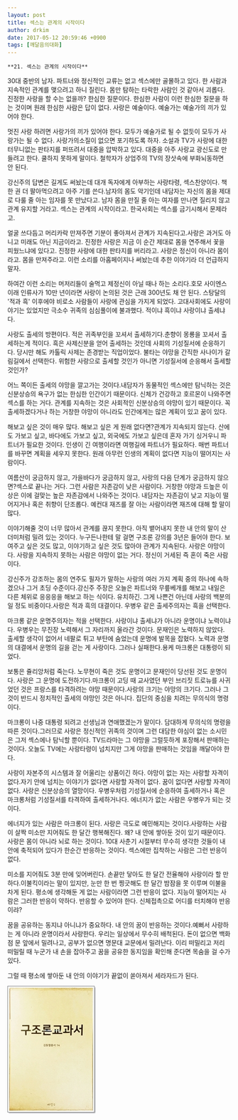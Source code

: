 ```yaml
---
layout: post
title: 섹스는 관계의 시작이다
author: drkim
date: 2017-05-12 20:59:46 +0900
tags: [깨달음의대화]
---
```

 

    **21. 섹스는 관계의 시작이다**

  


30대 중반의 남자. 파트너와 정신적인 교류는 없고 섹스에만 골몰하고 있다. 한 사람과 지속적인 관계를 맺으려고 하니 질린다. 몸만 탐하는 타락한 사람인 것 같아서 괴롭다. 진정한 사랑을 할 수는 없을까? 한심한 질문이다. 한심한 사람이 이런 한심한 질문을 하는 것이며 원래 한심한 사람은 답이 없다. 사랑은 예술이다. 예술가는 예술가의 끼가 있어야 한다.

  


멋진 사랑 하려면 사랑가의 끼가 있어야 한다. 모두가 예술가로 될 수 없듯이 모두가 사랑가는 될 수 없다. 사랑가의소질이 없으면 포기하도록 하자. 소설과 TV가 사랑에 대한 터무니없는 판타지를 퍼뜨려서 대중을 압박하고 있다. 대중을 아주 사랑교 광신도로 만들려고 한다. 쿨하지 못하게 말이다. 철학자가 상업주의 TV의 장삿속에 부화뇌동하면 안 된다.

  


강신주의 답변은 길게도 써놨는데 대개 독자에게 아부하는 사랑타령, 섹스찬양이다. 책 한 권 더 팔아먹으려고 아주 기를 쓴다.남자의 몸도 악기인데 내담자는 자신의 몸을 제대로 다룰 줄 아는 임자를 못 만났다고. 남자 몸을 만질 줄 아는 여자를 만나면 질리지 않고 관계 유지할 거라고. 섹스는 관계의 시작이라고. 한국사회는 섹스를 금기시해서 문제라고.

  


얼굴 쓰다듬고 머리카락 만져주면 기분이 좋아져서 관계가 지속된다고.사랑은 과거도 아니고 미래도 아닌 지금이라고. 진정한 사랑은 지금 이 순간 제대로 몸을 연주해서 꽃을 피웠느냐에 있다고. 진정한 사랑에 대한 판타지를 버리라고. 사랑은 정신이 아니라 몸이라고. 몸을 만져주라고. 이런 소리를 아홉페이지나 써놨는데 추한 이야기라 더 언급하지 말자.

  


하여간 이런 소리는 머저리들이 술먹고 제정신이 아닐 때나 하는 소리다.호모 사이엔스 이래 인류사가 10만 년이라면 사랑이 논의된 것은 근래 300년도 채 안 된다. 스탕달의 '적과 흑' 이후에야 비로소 사람들이 사랑에 관심을 가지게 되었다. 고대사회에도 사랑이야기는 있었지만 극소수 귀족의 심심풀이에 불과했다. 적이냐 흑이냐 사랑이냐 출세냐다.

  


사랑도 출세의 방편이다. 적은 귀족부인을 꼬셔서 출세하기다.춘향이 몽룡을 꼬셔서 출세하는게 적이다. 흑은 사제신분을 얻어 출세하는 것인데 사회의 기성질서에 순응하기다. 당시만 해도 카톨릭 사제는 존경받는 직업이었다. 불타는 야망을 간직한 사나이가 갈림길에서 선택한다. 위험한 사랑으로 출세할 것인가 아니면 기성질서에 순응해서 출세할 것인가?

  


어느 쪽이든 출세의 야망을 깔고가는 것이다.내담자가 동물적인 섹스에만 탐닉하는 것은 신분상승의 욕구가 없는 한심한 인간이기 때문이다. 신체가 건강하고 호르몬이 나와주면 섹스를 하는 거다. 관계를 지속하는 것은 사회적인 신분상승의 야망이 있기 때문이다. 꼭 출세하겠다거나 하는 거창한 야망이 아니라도 인간에게는 많은 계획이 있고 꿈이 있다.

  


해보고 싶은 것이 매우 많다. 해보고 싶은 게 원래 없다면?관계가 지속되지 않는다. 산에도 가보고 싶고, 바다에도 가보고 싶고, 외국에도 가보고 싶은데 혼자 가기 싱거우니 파트너가 필요한 것이다. 인생이 긴 여행이라면 여행길에 파트너가 필요하다. 매번 파트너를 바꾸면 계획을 세우지 못한다. 원래 아무런 인생의 계획이 없다면 지능이 떨어지는 사람이다.

  


여름산이 궁금하지 않고, 가을바다가 궁금하지 않고, 사랑의 다음 단계가 궁금하지 않으면?섹스로 끝나는 거다. 그런 사람은 자존감이 낮은 사람이다. 거창한 야망과 드높은 이상은 이에 걸맞는 높은 자존감에서 나와주는 것이다. 내담자는 자존감이 낮고 지능이 떨어지거나 혹은 취향이 단조롭다. 예컨대 재즈를 잘 아는 사람이라면 재즈에 대해 할 말이 많다.

  


이야기해줄 것이 너무 많아서 관계를 끊지 못한다. 아직 뱉어내지 못한 내 안의 말이 산더미처럼 밀려 있는 것이다. 누구든나한테 말 걸면 구조론 강의를 3년은 들어야 한다. 보여주고 싶은 것도 많고, 이야기하고 싶은 것도 많아야 관계가 지속된다. 사랑은 야망이다. 사랑을 지속하지 못하는 사람은 야망이 없는 거다. 정신이 거세된 즉 혼이 죽은 사람이다.

  


강신주가 강조하는 몸의 연주도 필자가 말하는 사랑의 여러 가지 계획 중의 하나에 속하겠으나 그거 초딩 수준이다.강신주 주장은 오늘은 파트너와 무릎베개를 해보고 내일은 다른 체위로 응응응을 해보고 하는 식이다. 유치하긴. 그게 나쁜건 아닌데 사랑의 백분의 일 정도 비중이다.사랑은 적과 흑의 대결이다. 우병우 같은 출세주의자는 흑을 선택한다.

  


마크롱 같은 운명주의자는 적을 선택한다. 사랑이냐 출세냐가 아니라 운명이냐 노력이냐다. 우병우는 무진장 노력해서 그 자리까지 올라간 것이다. 문재인은 노력하지 않았다. 출세할 생각이 없어서 네팔로 튀고 부탄에 숨었는데 운명에 발목을 잡혔다. 노력과 운명의 대결에서 운명의 길을 걷는 게 사랑이다. 그러나 실패한다.용케 마크롱은 대통령이 되었다.

  


보통은 쥴리앙처럼 죽는다. 노무현이 죽은 것도 운명이고 문재인이 당선된 것도 운명이다. 사랑은 그 운명에 도전하기다.마크롱이 고딩 때 교사였던 부인 브리짓 트로뉴를 사귀었던 것은 프랑스를 타격하려는 야망 때문이다.사랑의 크기는 야망의 크기다. 그러나 그것이 반드시 정치적인 출세의 야망인 것은 아니다. 집단의 중심을 치려는 무의식의 명령이다.

  


마크롱이 나중 대통령 되려고 선생님과 연애했겠는가 말이다. 담대하게 무의식의 명령을 따른 것이다.그러므로 사랑은 정신적인 귀족의 것이며 그런 대담한 야심이 없는 소시민은 그저 섹스에나 탐닉할 뿐이다. TV드라마는 그 야망을 그럴듯하게 포장해서 판매하는 것이다. 오늘도 TV에는 사랑타령이 넘치지만 그게 야망을 판매하는 것임을 깨달아야 한다.

  


사랑이 자본주의 시스템과 잘 어울리는 상품이긴 하다. 야망이 없는 자는 사랑할 자격이 없다.자기 안에 넘치는 이야기가 없다면 사랑할 자격이 없다. 꿈이 없다면 사랑할 자격이 없다. 사랑은 신분상승의 열망이다. 우병우처럼 기성질서에 순응하여 출세하거나 혹은 마크롱처럼 기성질서를 타격하여 출세하거나다. 에너지가 없는 사람은 우병우가 되는 것이다.

  


에너지가 있는 사람은 마크롱이 된다. 사랑은 극도로 예민해지는 것이다.사랑하는 사람이 살짝 미소만 지어줘도 한 달간 행복해진다. 왜? 내 안에 쌓아둔 것이 있기 때문이다. 사랑은 몸이 아니라 뇌로 하는 것이다. 10대 사춘기 시절부터 무수히 생각한 것들이 내 안에 축적되어 있다가 한순간 반응하는 것이다. 섹스에만 집착하는 사람은 그런 반응이 없다.

  


미소를 지어줘도 3분 만에 잊어버린다. 손끝만 닿아도 한 달간 전율해야 사랑이라 할 만하다.이불킥이라는 말이 있지만, 눈만 한 번 찡긋해도 한 달간 밤잠을 못 이루며 이불을 차게 된다. 평소에 생각해둔 게 없는 사람이라면 그런 반응이 없다. 지능이 떨어지는 사람은 그러한 반응이 약하다. 반응할 수 있어야 한다. 신체접촉으로 어디를 터치해야 반응이랴?

  


꿈을 공유하는 동지냐 아니냐가 중요하다. 내 안의 꿈이 반응하는 것이다.예뻐서 사랑하는 게 아니라 운명이라서 사랑한다. 우리는 일상에서 무수히 배척된다. 돈이 없으면 백화점 문 앞에서 밀려나고, 공부가 없으면 명문대 교문에서 밀려난다. 이리 떠밀리고 저리 떠밀릴 때 누군가 내 손을 잡아주고 꿈을 공유한 동지임을 확인해 준다면 목숨을 걸 수가 있다.

  


그럴 때 평소에 쌓아둔 내 안의 이야기가 끝없이 쏟아져서 세라자드가 된다.

  


  



![](/files/attach/images/198/581/844/20170108_234810.jpg)